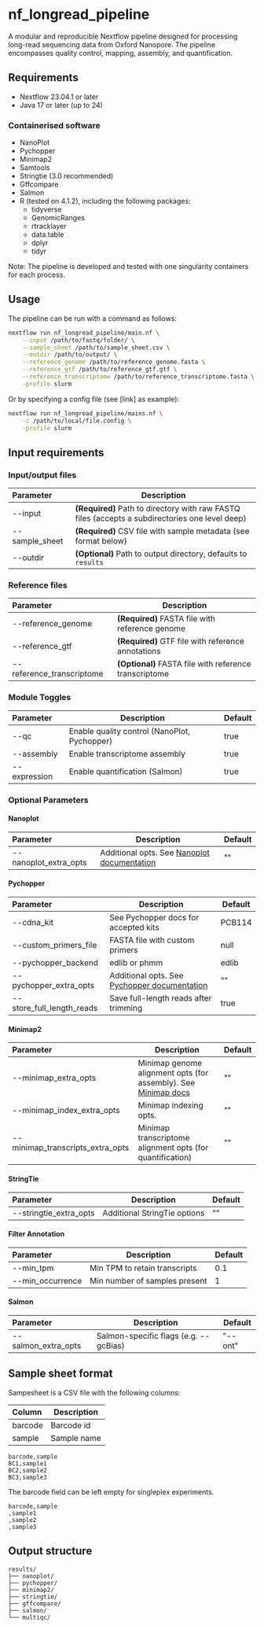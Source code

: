 # nf_longread_pipeline

A modular and reproducible Nextflow pipeline designed for processing long-read sequencing data from Oxford Nanopore. The pipeline encompasses quality control, mapping, assembly, and quantification.

## Requirements

* Nextflow 23.04.1 or later
* Java 17 or later (up to 24)

### Containerised software

* NanoPlot
* Pychopper
* Minimap2
* Samtools
* Stringtie (3.0 recommended)
* Gffcompare
* Salmon
* R (tested on 4.1.2), including the following packages:
  * tidyverse
  * GenomicRanges
  * rtracklayer
  * data.table
  * dplyr
  * tidyr

Note: The pipeline is developed and tested with one singularity containers for each process.

## Usage

The pipeline can be run with a command as follows:

```bash
nextflow run nf_longread_pipeline/main.nf \
    --input /path/to/fastq/folder/ \
    --sample_sheet /path/to/sample_sheet.csv \
    --outdir /path/to/output/ \
    --reference_genome /path/to/reference_genome.fasta \
    --reference_gtf /path/to/reference_gtf.gtf \
    --reference_transcriptome /path/to/reference_transcriptome.fasta \
    -profile slurm
```

Or by specifying a config file (see [link] as example):

```bash
nextflow run nf_longread_pipeline/mains.nf \
    -c /path/to/local/file.config \
    -profile slurm
```

## Input requirements

### Input/output files


| Parameter      | Description                                                                                     |
| :--------------- | ------------------------------------------------------------------------------------------------- |
| --input        | **(Required)** Path to directory with raw FASTQ files (accepts a subdirectories one level deep) |
| --sample_sheet | **(Required)** CSV file with sample metadata (see format below)                                 |
| --outdir       | **(Optional)** Path to output directory, defaults to `results`                                  |

### Reference files


| Parameter                 | Description                                            |
| :-------------------------- | -------------------------------------------------------- |
| --reference_genome        | **(Required)** FASTA file with reference genome        |
| --reference_gtf           | **(Required)** GTF file with reference annotations     |
| --reference_transcriptome | **(Optional)** FASTA file with reference transcriptome |

### Module Toggles


| Parameter    | Description                                  | Default |
| :------------- | ---------------------------------------------- | --------- |
| --qc         | Enable quality control (NanoPlot, Pychopper) | true    |
| --assembly   | Enable transcriptome assembly                | true    |
| --expression | Enable quantification (Salmon)               | true    |

### Optional Parameters

#### Nanoplot


| Parameter             | Description                                                                         | Default |
| :---------------------- | ------------------------------------------------------------------------------------- | --------- |
| --nanoplot_extra_opts | Additional opts. See [Nanoplot documentation](https://github.com/wdecoster/NanoPlot) | ""      |

#### Pychopper


| Parameter                 | Description                                                                             | Default |
| :-------------------------- | ----------------------------------------------------------------------------------------- | --------- |
| --cdna_kit                | See Pychopper docs for accepted kits                                                    | PCB114  |
| --custom_primers_file     | FASTA file with custom primers                                                          | null    |
| --pychopper_backend       | edlib or phmm                                                                           | edlib   |
| --pychopper_extra_opts    | Additional opts. See [Pychopper documentation](https://github.com/epi2me-labs/pychopper) | ""      |
| --store_full_length_reads | Save full-length reads after trimming                                                   | true    |

#### Minimap2


| Parameter                        | Description                                                                                      | Default |
| :--------------------------------- | -------------------------------------------------------------------------------------------------- | --------- |
| --minimap_extra_opts             | Minimap genome alignment opts (for assembly). See [Minimap docs](https://github.com/lh3/minimap2) | ""      |
| --minimap_index_extra_opts       | Minimap indexing opts.                                                                           | ""      |
| --minimap_transcripts_extra_opts | Minimap transcriptome alignment opts (for quantification)                                        | ""      |

#### StringTie


| Parameter              | Description                  | Default |
| :----------------------- | ------------------------------ | --------- |
| --stringtie_extra_opts | Additional StringTie options | ""      |

#### Filter Annotation


| Parameter        | Description                   | Default |
| :----------------- | ------------------------------- | --------- |
| --min_tpm        | Min TPM to retain transcripts | 0.1     |
| --min_occurrence | Min number of samples present | 1       |

#### Salmon


| Parameter           | Description                           | Default |
| :-------------------- | --------------------------------------- | --------- |
| --salmon_extra_opts | Salmon-specific flags (e.g. --gcBias) | "--ont" |

## Sample sheet format

Sampesheet is a CSV file with the following columns:


| Column  | Description |
| :-------- | ------------- |
| barcode | Barcode id  |
| sample  | Sample name |

```csv
barcode,sample
BC1,sample1
BC2,sample2
BC3,sample3
```

The barcode field can be left empty for singleplex experiments.

```csv
barcode,sample
,sample1
,sample2
,sample3
```

## Output structure

```
results/
├── nanoplot/
├── pychopper/
├── minimap2/
├── stringtie/
├── gffcompare/
├── salmon/
└── multiqc/
```
